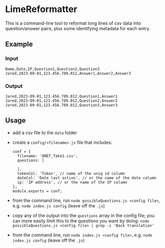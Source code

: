 # LimeReformatter

This is a command-line tool to reformat long lines of csv data into question/answer pairs, plus some identifying metadata for each entry.

## Example

### Input

```
Name,Date,IP,Question1,Question2,Question3
Jared,2023-09-01,123.456.789.012,Answer1,Answer2,Answer3
```

### Output

```
Jared,2023-09-01,123.456.789.012,Question1,Answer1
Jared,2023-09-01,123.456.789.012,Question2,Answer2
Jared,2023-09-01,123.456.789.012,Question3,Answer3
```

## Usage

- add a csv file to the `data` folder
- create a `config/<filename>.js` file that includes:

  ```
  conf = {
    filename: 'ONET_Take1.csv',
    questions: [

    ],
    tokenCol: 'Token', // name of the uniq id column
    dateCol: 'Date last action', // or the name of the date column
    ip: 'IP address', // or the name of the IP column
  };
  module.exports = conf;
  ```

- from the command line, run `node possibleQuestions.js <config file>`, e.g. `node index.js config` (leave off the `.js`)
- copy any of the output into the `questions` array in the config file; you can more easily limit this to the questions you want by doing: `node possibleQuestions.js <config file> | grep -i 'Back translation'`
- from the command line, run `node index.js <config file>`, e.g. `node index.js config` (leave off the `.js`)

